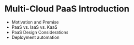 # Multi-Cloud PaaS Introduction

* Motivation and Premise
* PaaS vs. IaaS vs. KaaS
* PaaS Design Considerations
* Deployment automation

